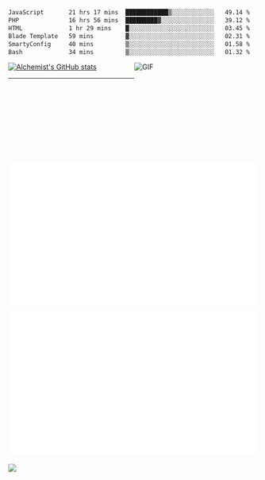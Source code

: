 <!--START_SECTION:waka-->

```text
JavaScript       21 hrs 17 mins  ████████████▒░░░░░░░░░░░░   49.14 %
PHP              16 hrs 56 mins  █████████▓░░░░░░░░░░░░░░░   39.12 %
HTML             1 hr 29 mins    █░░░░░░░░░░░░░░░░░░░░░░░░   03.45 %
Blade Template   59 mins         ▓░░░░░░░░░░░░░░░░░░░░░░░░   02.31 %
SmartyConfig     40 mins         ▒░░░░░░░░░░░░░░░░░░░░░░░░   01.58 %
Bash             34 mins         ▒░░░░░░░░░░░░░░░░░░░░░░░░   01.32 %
```

<!--END_SECTION:waka-->

[![Alchemist's GitHub stats](https://github-readme-stats.vercel.app/api?username=DrMaxis&show_icons=true&theme=outrun&count_private=true)](#)
<img align="right" alt="GIF" src="https://user-images.githubusercontent.com/5355808/139111924-210cc6fa-9fb1-4dac-929d-6324a5836a92.gif" width="250" height="200" />
<hr />

![](https://raw.githubusercontent.com/DrMaxis/github-stats-transparent/output/generated/overview.svg)
![](https://raw.githubusercontent.com/DrMaxis/github-stats-transparent/output/generated/languages.svg)

 
<a href="https://count.getloli.com/"><img src="https://count.getloli.com/get/@:maxis-the-alchemist?theme=rule34"></a>
<!-- https://count.getloli.com/get/@alchemist?theme=rule34 -->
<br>
